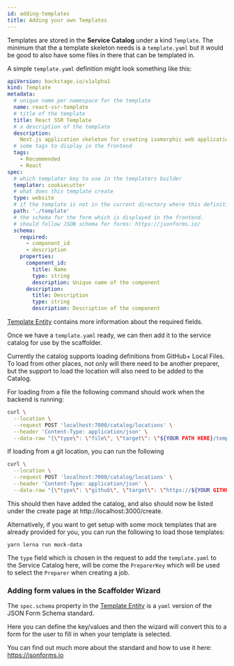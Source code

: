 ```yaml
---
id: adding-templates
title: Adding your own Templates
---
```


Templates are stored in the **Service Catalog** under a kind `Template`. The
minimum that the a template skeleton needs is a `template.yaml` but it would be
good to also have some files in there that can be templated in.

A simple `template.yaml` definition might look something like this:

```yaml
apiVersion: backstage.io/v1alpha1
kind: Template
metadata:
  # unique name per namespace for the template
  name: react-ssr-template
  # title of the template
  title: React SSR Template
  # a description of the template
  description:
    Next.js application skeleton for creating isomorphic web applications.
  # some tags to display in the frontend
  tags:
    - Recommended
    - React
spec:
  # which templater key to use in the templaters builder
  templater: cookiecutter
  # what does this template create
  type: website
  # if the template is not in the current directory where this definition is kept then specfiy
  path: './template'
  # the schema for the form which is displayed in the frontend.
  # should follow JSON schema for forms: https://jsonforms.io/
  schema:
    required:
      - component_id
      - description
    properties:
      component_id:
        title: Name
        type: string
        description: Unique name of the component
      description:
        title: Description
        type: string
        description: Description of the component
```

[Template Entity](../software-catalog/descriptor-format.md#kind-template)
contains more information about the required fields.

Once we have a `template.yaml` ready, we can then add it to the service catalog
for use by the scaffolder.

Currently the catalog supports loading definitions from GitHub+ Local Files. To
load from other places, not only will there need to be another preparer, but the
support to load the location will also need to be added to the Catalog.

For loading from a file the following command should work when the backend is
running:

```sh
curl \
  --location \
  --request POST 'localhost:7000/catalog/locations' \
  --header 'Content-Type: application/json' \
  --data-raw "{\"type\": \"file\", \"target\": \"${YOUR PATH HERE}/template.yaml\"}"
```

If loading from a git location, you can run the following

```sh
curl \
  --location \
  --request POST 'localhost:7000/catalog/locations' \
  --header 'Content-Type: application/json' \
  --data-raw "{\"type\": \"github\", \"target\": \"https://${YOUR GITHUB REPO}blob/master/${PATH TO FOLDER}/template.yaml\"}"
```

This should then have added the catalog, and also should now be listed under the
create page at http://localhost:3000/create.

Alternatively, if you want to get setup with some mock templates that are
already provided for you, you can run the following to load those templates:

```
yarn lerna run mock-data
```

The `type` field which is chosen in the request to add the `template.yaml` to
the Service Catalog here, will be come the `PreparerKey` which will be used to
select the `Preparer` when creating a job.

### Adding form values in the Scaffolder Wizard

The `spec.schema` property in the
[Template Entity](../software-catalog/descriptor-format.md#kind-template) is a
`yaml` version of the JSON Form Schema standard.

Here you can define the key/values and then the wizard will convert this to a
form for the user to fill in when your template is selected.

You can find out much more about the standard and how to use it here:
https://jsonforms.io
